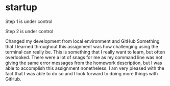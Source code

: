 # startup

Step 1 is under control

Step 2 is under control

Changed my development from local environment and GitHub
 Something that I learned throughout this assignment was how challenging using the terminal can really be. This is something that I really want to learn, but often overlooked. There were a lot of snags for me as my command line was not giving the same error messages from the homework description, but I was able to accomplish this assignment nonetheless. I am very pleased with the fact that I was able to do so and I look forward to doing more things with GitHub.